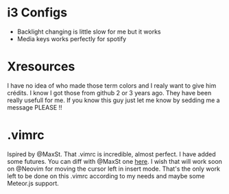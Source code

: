 # i3 Configs

- Backlight changing is little slow for me but it works
- Media keys works perfectly for spotify

# Xresources

I have no idea of who made those term colors and I realy want to give him crédits.
I know I got those from github 2 or 3 years ago. They have been really usefull for me.
If you know this guy just let me know by sedding me a message PLEASE !!

# .vimrc

Ispired by @MaxSt. That .vimrc is incredible, almost perfect. I have added some futures.
You can diff with @MaxSt one [here](https://github.com/MaxSt/dotfiles/blob/master/vimrc).
I wish that <C-h> will work soon on @Neovim for moving the cursor left in insert mode.
That's the only work left to be done on this .vimrc according to my needs and maybe some Meteor.js support.
